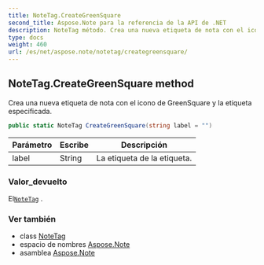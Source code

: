 ```yaml
---
title: NoteTag.CreateGreenSquare
second_title: Aspose.Note para la referencia de la API de .NET
description: NoteTag método. Crea una nueva etiqueta de nota con el icono de GreenSquare y la etiqueta especificada.
type: docs
weight: 460
url: /es/net/aspose.note/notetag/creategreensquare/
---
```

## NoteTag.CreateGreenSquare method

Crea una nueva etiqueta de nota con el icono de GreenSquare y la etiqueta especificada.

```csharp
public static NoteTag CreateGreenSquare(string label = "")
```

| Parámetro | Escribe | Descripción |
| --- | --- | --- |
| label | String | La etiqueta de la etiqueta. |

### Valor_devuelto

El[`NoteTag`](../) .

### Ver también

* class [NoteTag](../)
* espacio de nombres [Aspose.Note](../../notetag/)
* asamblea [Aspose.Note](../../../)


